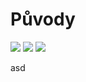 # Původy

<img src="/assets/sep_line.png"/>

<img src="/assets/Tvorba_postavy.png"/>

<img src="/assets/sep_line.png"/>

asd
